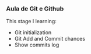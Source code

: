 ### Aula de Git e Github

This stage I learning:

- Git initialization
- Git Add and Commit chances
- Show commits log